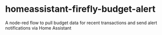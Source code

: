 # homeassistant-firefly-budget-alert
A node-red flow to pull budget data for recent transactions and send alert notifications via Home Assistant
